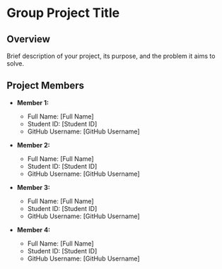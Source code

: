 # Group Project Title

## Overview

Brief description of your project, its purpose, and the problem it aims to solve.

## Project Members

- **Member 1:**
  - Full Name: [Full Name]
  - Student ID: [Student ID]
  - GitHub Username: [GitHub Username]

- **Member 2:**
  - Full Name: [Full Name]
  - Student ID: [Student ID]
  - GitHub Username: [GitHub Username]

- **Member 3:**
  - Full Name: [Full Name]
  - Student ID: [Student ID]
  - GitHub Username: [GitHub Username]

- **Member 4:**
  - Full Name: [Full Name]
  - Student ID: [Student ID]
  - GitHub Username: [GitHub Username]
